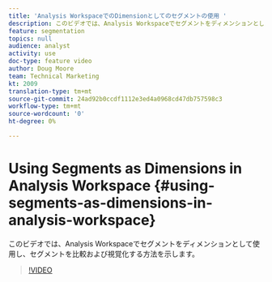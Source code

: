 ```yaml
---
title: 'Analysis WorkspaceでのDimensionとしてのセグメントの使用 '
description: このビデオでは、Analysis Workspaceでセグメントをディメンションとして使用し、セグメントを比較および視覚化する方法を示します。
feature: segmentation
topics: null
audience: analyst
activity: use
doc-type: feature video
author: Doug Moore
team: Technical Marketing
kt: 2009
translation-type: tm+mt
source-git-commit: 24ad92b0ccdf1112e3ed4a0968cd47db757598c3
workflow-type: tm+mt
source-wordcount: '0'
ht-degree: 0%

---
```



# Using Segments as Dimensions in Analysis Workspace {#using-segments-as-dimensions-in-analysis-workspace}

このビデオでは、Analysis Workspaceでセグメントをディメンションとして使用し、セグメントを比較および視覚化する方法を示します。

>[!VIDEO](https://video.tv.adobe.com/v/23974/?quality=12)